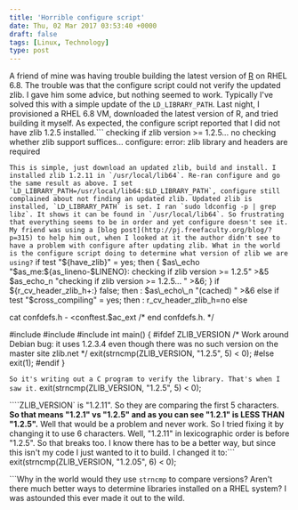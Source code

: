 ```yaml
---
title: 'Horrible configure script'
date: Thu, 02 Mar 2017 03:53:40 +0000
draft: false
tags: [Linux, Technology]
type: post
---
```


A friend of mine was having trouble building the latest version of [R](https://cran.r-project.org/sources.html) on RHEL 6.8. The trouble was that the configure script could not verify the updated zlib. I gave him some advice, but nothing seemed to work. Typically I've solved this with a simple update of the `LD_LIBRARY_PATH`. Last night, I provisioned a RHEL 6.8 VM, downloaded the latest version of R, and tried building it myself. As expected, the configure script reported that I did not have zlib 1.2.5 installed.```
checking if zlib version >= 1.2.5... no
checking whether zlib support suffices... configure: error: zlib library and headers are required

```This is simple, just download an updated zlib, build and install. I installed zlib 1.2.11 in `/usr/local/lib64`. Re-ran configure and go the same result as above. I set `LD_LIBRARY_PATH=/usr/local/lib64:$LD_LIBRARY_PATH`, configure still complained about not finding an updated zlib. Updated zlib is installed, `LD_LIBRARY_PATH` is set. I ran `sudo ldconfig -p | grep libz`. It shows it can be found in `/usr/local/lib64`. So frustrating that everything seems to be in order and yet configure doesn't see it. My friend was using a [blog post](http://pj.freefaculty.org/blog/?p=315) to help him out, when I looked at it the author didn't see to have a problem with configure after updating zlib. What in the world is the configure script doing to determine what version of zlib we are using?```
if test "${have\_zlib}" = yes; then
  { $as\_echo "$as\_me:${as\_lineno-$LINENO}: checking if zlib version >= 1.2.5" >&5
$as\_echo\_n "checking if zlib version >= 1.2.5... " >&6; }
if ${r\_cv\_header\_zlib\_h+:} false; then :
  $as\_echo\_n "(cached) " >&6
else
  if test "$cross\_compiling" = yes; then :
  r\_cv\_header\_zlib\_h=no
else

  cat confdefs.h - <conftest.$ac\_ext
/\* end confdefs.h.  \*/

#include 
#include 
#include 
int main() {
#ifdef ZLIB\_VERSION
/\* Work around Debian bug: it uses 1.2.3.4 even though there was no such
   version on the master site zlib.net \*/
  exit(strncmp(ZLIB\_VERSION, "1.2.5", 5) < 0);
#else
  exit(1);
#endif
}

```So it's writing out a C program to verify the library. That's when I saw it.```
exit(strncmp(ZLIB\_VERSION, "1.2.5", 5) < 0);

````ZLIB_VERSION` is "1.2.11". So they are comparing the first 5 characters. **So that means "1.2.1" vs "1.2.5" and as you can see "1.2.1" is LESS THAN "1.2.5".** Well that would be a problem and never work. So I tried fixing it by changing it to use 6 characters. Well, "1.2.11" in lexicographic order is before "1.2.5". So that breaks too. I know there has to be a better way, but since this isn't my code I just wanted to it to build. I changed it to:```
exit(strncmp(ZLIB\_VERSION, "1.2.05", 6) < 0);

```Why in the world would they use `strncmp` to compare versions? Aren't there much better ways to determine libraries installed on a RHEL system? I was astounded this ever made it out to the wild.